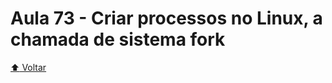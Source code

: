 # Aula 73 - Criar processos no Linux, a chamada de sistema fork

[:arrow_up: Voltar](https://github.com/Geofisicando/C-orientado-a-testes#%C3%ADndice)

